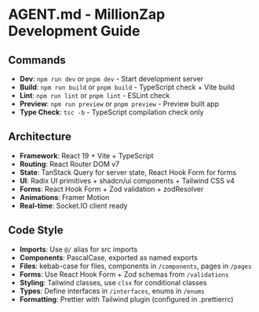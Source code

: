 # AGENT.md - MillionZap Development Guide

## Commands
- **Dev**: `npm run dev` or `pnpm dev` - Start development server
- **Build**: `npm run build` or `pnpm build` - TypeScript check + Vite build
- **Lint**: `npm run lint` or `pnpm lint` - ESLint check
- **Preview**: `npm run preview` or `pnpm preview` - Preview built app
- **Type Check**: `tsc -b` - TypeScript compilation check only

## Architecture
- **Framework**: React 19 + Vite + TypeScript
- **Routing**: React Router DOM v7
- **State**: TanStack Query for server state, React Hook Form for forms
- **UI**: Radix UI primitives + shadcn/ui components + Tailwind CSS v4
- **Forms**: React Hook Form + Zod validation + zodResolver
- **Animations**: Framer Motion
- **Real-time**: Socket.IO client ready

## Code Style
- **Imports**: Use `@/` alias for src imports
- **Components**: PascalCase, exported as named exports
- **Files**: kebab-case for files, components in `/components`, pages in `/pages`
- **Forms**: Use React Hook Form + Zod schemas from `/validations`
- **Styling**: Tailwind classes, use `clsx` for conditional classes
- **Types**: Define interfaces in `/interfaces`, enums in `/enums`
- **Formatting**: Prettier with Tailwind plugin (configured in .prettierrc)
